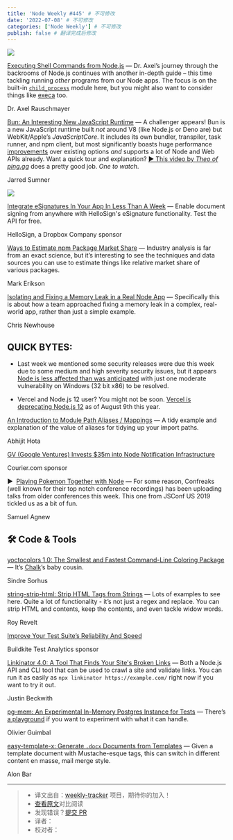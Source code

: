 ```yaml
---
title: 'Node Weekly #445' # 不可修改
date: '2022-07-08' # 不可修改
categories: ['Node Weekly'] # 不可修改
publish: false # 翻译完成后修改
---
```


[![](https://res.cloudinary.com/cpress/image/upload/w_1280,e_sharpen:60/z10naoflgijcfexw2lzb.jpg)](https://nodeweekly.com/link/125904/web)

<!--以上是预览信息，图片一张或限制百字左右，前者优先，全文请使用二级及以下标题-->
<!-- more -->

[Executing Shell Commands from Node.js](https://nodeweekly.com/link/125904/web "2ality.com") — Dr. Axel’s journey through the backrooms of Node.js continues with another in-depth guide – this time tackling running _other_ programs from our Node apps. The focus is on the built-in [`child_process`](https://nodeweekly.com/link/125905/web) module here, but you might also want to consider things like [execa](https://nodeweekly.com/link/125906/web) too.

Dr. Axel Rauschmayer

[Bun: An Interesting New JavaScript Runtime](https://nodeweekly.com/link/125907/web "bun.sh") — A challenger appears! Bun is a new JavaScript runtime built _not_ around V8 (like Node.js or Deno are) but WebKit/Apple’s _JavaScriptCore_. It includes its own bundler, transpiler, task runner, and npm client, but most significantly boasts huge performance [improvements](https://nodeweekly.com/link/125908/web) over existing options _and_ supports a lot of Node and Web APIs already. Want a quick tour and explanation? [▶️ This video by _Theo of ping.gg_](https://nodeweekly.com/link/125909/web) does a pretty good job. _One to watch_.

Jarred Sumner

[![](https://copm.s3.amazonaws.com/f1e8442e.jpeg)](https://nodeweekly.com/link/125910/web)

[Integrate eSignatures In Your App In Less Than A Week](https://nodeweekly.com/link/125910/web "www.hellosign.com") — Enable document signing from anywhere with HelloSign's eSignature functionality. Test the API for free.

HelloSign, a Dropbox Company sponsor

[Ways to Estimate npm Package Market Share](https://nodeweekly.com/link/125911/web "blog.isquaredsoftware.com") — Industry analysis is far from an exact science, but it’s interesting to see the techniques and data sources you can use to estimate things like relative market share of various packages.

Mark Erikson

[Isolating and Fixing a Memory Leak in a Real Node App](https://nodeweekly.com/link/125912/web "www.useanvil.com") — Specifically this is about how a team approached fixing a memory leak in a complex, real-world app, rather than just a simple example.

Chris Newhouse

## **QUICK BYTES:**

*   Last week we mentioned some security releases were due this week due to some medium and high severity security issues, but it appears [Node is less affected than was anticipated](https://nodeweekly.com/link/125913/web) with just one moderate vulnerability on Windows (32 bit x86) to be resolved.
    
*   Vercel and Node.js 12 user? You might not be soon. [Vercel is deprecating Node.js 12](https://nodeweekly.com/link/125914/web) as of August 9th this year.
    

[An Introduction to Module Path Aliases / Mappings](https://nodeweekly.com/link/125915/web "abhijithota.me") — A tidy example and explanation of the value of aliases for tidying up your import paths.

Abhijit Hota

[GV (Google Ventures) Invests $35m into Node Notification Infrastructure](https://nodeweekly.com/link/125916/web "www.courier.com")

Courier.com sponsor

▶  [Playing Pokemon Together with Node](https://nodeweekly.com/link/125917/web "www.youtube.com") — For some reason, Confreaks (well known for their top notch conference recordings) has been uploading talks from older conferences this week. This one from JSConf US 2019 tickled us as a bit of fun.

Samuel Agnew

## 🛠 Code & Tools

[yoctocolors 1.0: The Smallest and Fastest Command-Line Coloring Package](https://nodeweekly.com/link/125918/web "github.com") — It’s [Chalk](https://nodeweekly.com/link/125919/web)’s baby cousin.

Sindre Sorhus

[string-strip-html: Strip HTML Tags from Strings](https://nodeweekly.com/link/125920/web "www.codsen.com") — Lots of examples to see here. Quite a lot of functionality - it’s not just a regex and replace. You can strip HTML and contents, keep the contents, and even tackle widow words.

Roy Revelt

[Improve Your Test Suite’s Reliability And Speed](https://nodeweekly.com/link/125927/web "buildkite.com")

Buildkite Test Analytics sponsor

[Linkinator 4.0: A Tool That Finds Your Site's Broken Links](https://nodeweekly.com/link/125921/web "github.com") — Both a Node.js API and CLI tool that can be used to crawl a site and validate links. You can run it as easily as `npx linkinator https://example.com/` right now if you want to try it out.

Justin Beckwith

[pg-mem: An Experimental In-Memory Postgres Instance for Tests](https://nodeweekly.com/link/125922/web "github.com") — There’s [a playground](https://nodeweekly.com/link/125923/web) if you want to experiment with what it can handle.

Olivier Guimbal

[easy-template-x: Generate `.docx` Documents from Templates](https://nodeweekly.com/link/125924/web "github.com") — Given a template document with Mustache-esque tags, this can switch in different content en masse, mail merge style.

Alon Bar

---
> * 译文出自：[weekly-tracker](https://github.com/FEDarling/weekly-tracker) 项目，期待你的加入！
> * [查看原文](https://nodeweekly.com/issues/445)对比阅读
> * 发现错误？[提交 PR](https://github.com/FEDarling/weekly-tracker/blob/main/weeklys/node_weekly/445)
> * 译者：
> * 校对者：
